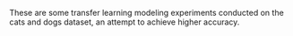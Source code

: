 These are some transfer learning modeling experiments conducted on the cats and dogs dataset, an attempt to achieve higher accuracy.
